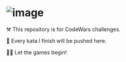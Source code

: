# ![image](https://user-images.githubusercontent.com/110211889/213746796-ea00f87c-3d4e-466a-ba4f-5d8ada856100.png)


⚒️ This repository is for CodeWars challenges.

📌 Every kata I finish will be pushed here.

👨‍💻 Let the games begin!

